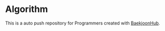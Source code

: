 # Algorithm
This is a auto push repository for Programmers created with [BaekjoonHub](https://github.com/BaekjoonHub/BaekjoonHub).
